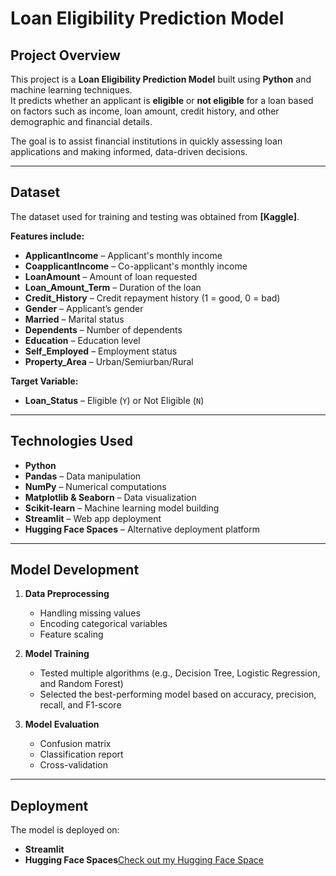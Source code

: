 # Loan Eligibility Prediction Model

## Project Overview
This project is a **Loan Eligibility Prediction Model** built using **Python** and machine learning techniques.  
It predicts whether an applicant is **eligible** or **not eligible** for a loan based on factors such as income, loan amount, credit history, and other demographic and financial details.  

The goal is to assist financial institutions in quickly assessing loan applications and making informed, data-driven decisions.

---

## Dataset
The dataset used for training and testing was obtained from **[Kaggle]**.

**Features include:**
- **ApplicantIncome** – Applicant's monthly income
- **CoapplicantIncome** – Co-applicant's monthly income
- **LoanAmount** – Amount of loan requested
- **Loan_Amount_Term** – Duration of the loan
- **Credit_History** – Credit repayment history (1 = good, 0 = bad)
- **Gender** – Applicant’s gender
- **Married** – Marital status
- **Dependents** – Number of dependents
- **Education** – Education level
- **Self_Employed** – Employment status
- **Property_Area** – Urban/Semiurban/Rural

**Target Variable:**
- **Loan_Status** – Eligible (`Y`) or Not Eligible (`N`)

---

## Technologies Used
- **Python**
- **Pandas** – Data manipulation
- **NumPy** – Numerical computations
- **Matplotlib & Seaborn** – Data visualization
- **Scikit-learn** – Machine learning model building
- **Streamlit** – Web app deployment
- **Hugging Face Spaces** – Alternative deployment platform

---

## Model Development
1. **Data Preprocessing**
   - Handling missing values
   - Encoding categorical variables
   - Feature scaling

2. **Model Training**
   - Tested multiple algorithms (e.g., Decision Tree, Logistic Regression, and Random Forest)
   - Selected the best-performing model based on accuracy, precision, recall, and F1-score

3. **Model Evaluation**
   - Confusion matrix
   - Classification report
   - Cross-validation

---

##  Deployment
The model is deployed on:
- **Streamlit**
- **Hugging Face Spaces**[Check out my Hugging Face Space](https://huggingface.co/spaces/ogunsolaoluwatosin/demo4)

